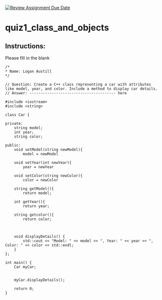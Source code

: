 [![Review Assignment Due Date](https://classroom.github.com/assets/deadline-readme-button-24ddc0f5d75046c5622901739e7c5dd533143b0c8e959d652212380cedb1ea36.svg)](https://classroom.github.com/a/tYncE4AO)
# quiz1_class_and_objects

## Instructions:
Please fill in the blank
```cplus
/*
* Name: Logan Austill
*/

// Question: Create a C++ class representing a car with attributes like model, year, and color. Include a method to display car details.
// Answer: --------------------------------------- here

#include <iostream>
#include <string>

class Car {

private:
    string model;
    int year;
    string color;

public:
    void setModel(string newModel){
        model = newModel

    void setYear(int newYear){
        year = newYear

    void setColor(string newColor){
        color = newColor

    string getModel(){
        return model;

    int getYear(){
        return year;

    string getcolor(){
        return color;
    


    void displayDetails() {
        std::cout << "Model: " << model << ", Year: " << year << ", Color: " << color << std::endl;
    }
};

int main() {
    Car myCar;


    myCar.displayDetails();

    return 0;
}

```
